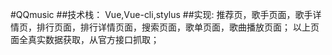 #QQmusic
##技术栈：
Vue,Vue-cli,stylus
##实现:
推荐页，歌手页面，歌手详情页，排行页面，排行详情页面，搜索页面，歌单页面，歌曲播放页面；
以上页面全真实数据获取，从官方接口抓取；
